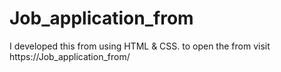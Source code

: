 # Job_application_from
I developed this from using HTML &amp; CSS. to open the from visit https://Job_application_from/
